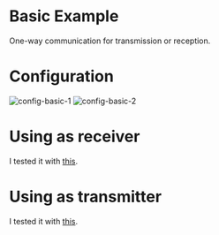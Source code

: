 # Basic Example
One-way communication for transmission or reception.   

# Configuration   

![config-basic-1](https://user-images.githubusercontent.com/6020549/158706278-a9e4515c-d983-4111-b094-6c1f81c91d9a.jpg)
![config-basic-2](https://github.com/nopnop2002/esp-idf-cc1101/assets/6020549/975098ad-1c69-450c-abd6-82f9de8f779b)

# Using as receiver   
I tested it with [this](https://github.com/nopnop2002/esp-idf-cc1101/tree/main/ArduinoCode/CC1101_receive).   

# Using as transmitter   
I tested it with [this](https://github.com/nopnop2002/esp-idf-cc1101/tree/main/ArduinoCode/CC1101_transmitte).   


